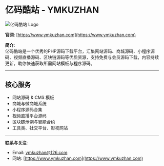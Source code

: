 # 亿码酷站 - YMKUZHAN

![亿码酷站 Logo](https://ymwebsource.oss-cn-chengdu.aliyuncs.com/img/logo.png)

**官网**: [https://www.ymkuzhan.com](https://www.ymkuzhan.com)

**简介**:  
亿码酷站是一个优秀的PHP源码下载平台，汇集网站源码、商城源码、小程序源码、视频直播源码、区块链源码等优质资源，支持免费与会员源码下载，内容持续更新，助你快速获取所需网站模板与程序源码。

---

## 核心服务

- 网站源码 & CMS 模板  
- 商城与微商城系统  
- 小程序源码合集  
- 视频直播平台源码  
- 区块链示例与智能合约  
- 工具类、社交平台、影视网站

---

**联系与关注**:  
- Email: ymkuzhan@126.com 
- 网站: [https://www.ymkuzhan.com](https://www.ymkuzhan.com)
